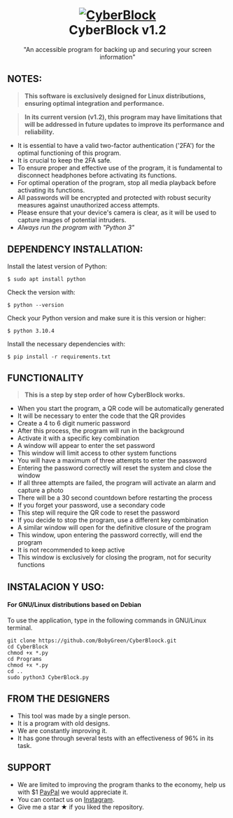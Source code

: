 <h1 align="center">
  <br>
  <a href="https://github.com/BobyGreen/CyberBlock"><img src="https://github.com/BobyGreen/CyberBloock/blob/main/Program/Logotipo.png" alt="CyberBlock"></a>
  <br>
  CyberBlock v1.2
  <br>
</h1>


<p align="center">"An accessible program for backing up and securing your screen information"</p>

## NOTES:


> **This software is exclusively designed for Linux distributions, ensuring optimal integration and performance.**

> **In its current version (v1.2), this program may have limitations that will be addressed in future updates to improve its performance and reliability.**


- It is essential to have a valid two-factor authentication ('2FA') for the optimal functioning of this program.
- It is crucial to keep the 2FA safe.
- To ensure proper and effective use of the program, it is fundamental to disconnect headphones before activating its functions.
- For optimal operation of the program, stop all media playback before activating its functions.
- All passwords will be encrypted and protected with robust security measures against unauthorized access attempts.
- Please ensure that your device's camera is clear, as it will be used to capture images of potential intruders.
- *Always run the program with "Python 3"*

## DEPENDENCY INSTALLATION:
Install the latest version of Python:
```shell script
$ sudo apt install python
```
Check the version with:
```shell script
$ python --version
```
Check your Python version and make sure it is this version or higher:
```shell script
$ python 3.10.4
```
Install the necessary dependencies with:
```shell script
$ pip install -r requirements.txt
```

## FUNCTIONALITY

> **This is a step by step order of how CyberBlock works.**
- When you start the program, a QR code will be automatically generated
- It will be necessary to enter the code that the QR provides
- Create a 4 to 6 digit numeric password
- After this process, the program will run in the background
- Activate it with a specific key combination
- A window will appear to enter the set password
- This window will limit access to other system functions
- You will have a maximum of three attempts to enter the password
- Entering the password correctly will reset the system and close the window
- If all three attempts are failed, the program will activate an alarm and capture a photo
- There will be a 30 second countdown before restarting the process
- If you forget your password, use a secondary code
- This step will require the QR code to reset the password
- If you decide to stop the program, use a different key combination
- A similar window will open for the definitive closure of the program
- This window, upon entering the password correctly, will end the program
- It is not recommended to keep active
- This window is exclusively for closing the program, not for security functions



## INSTALACION Y USO:
#### For GNU/Linux distributions based on Debian

To use the application, type in the following commands in GNU/Linux terminal.
```shell script
git clone https://github.com/BobyGreen/CyberBloock.git
cd CyberBlock
chmod +x *.py
cd Programs
chmod +x *.py
cd ..
sudo python3 CyberBlock.py
```

## FROM THE DESIGNERS
 - This tool was made by a single person.
 - It is a program with old designs.
 - We are constantly improving it.
 - It has gone through several tests with an effectiveness of 96% in its task.



## SUPPORT
 - We are limited to improving the program thanks to the 
 economy, help us with $1 [PayPal](https://www.paypal.me/BobyPyment) we would appreciate it.
 - You can contact us on [Instagram](https://instagram.com/david_rob._).
 - Give me a star ★ if you liked the repository.










